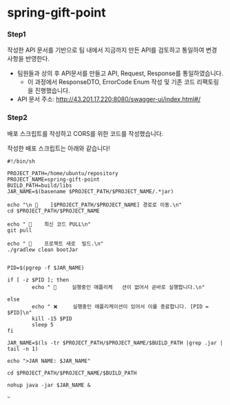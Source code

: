 # spring-gift-point

### Step1

작성한 API 문서를 기반으로 팀 내에서 지금까지 만든 API를 검토하고 통일하여 변경 사항을 반영한다.

* 팀원들과 상의 후 API문서를 만들고 API, Request, Response를 통일하였습니다.
  * 이 과정에서 ResponseDTO, ErrorCode Enum 작성 및 기존 코드 리팩토링을 진행했습니다.
* API 문서 주소: http://43.201.17.220:8080/swagger-ui/index.html#/


### Step2

배포 스크립트를 작성하고 CORS를 위한 코드를 작성했습니다.

작성한 배포 스크립트는 아래와 같습니다!

```
#!/bin/sh

PROJECT_PATH=/home/ubuntu/repository
PROJECT_NAME=spring-gift-point
BUILD_PATH=build/libs
JAR_NAME=$(basename $PROJECT_PATH/$PROJECT_NAME/.*jar)

echo "\n 🐳    [$PROJECT_PATH/$PROJECT_NAME] 경로로 이동.\n"
cd $PROJECT_PATH/$PROJECT_NAME

echo " 🐳    최신 코드 PULL\n"
git pull

echo " 🐳    프로젝트 새로  빌드.\n"
./gradlew clean bootJar


PID=$(pgrep -f $JAR_NAME)

if [ -z $PID ]; then
        echo " 🎉     실행중인 애플리케   션이 없어서 곧바로 실행합니다.\n"

else
        echo " ❌     실행중인 애플리케이션이 있어서 이를 종료합니다. [PID = $PID]\n"
        kill -15 $PID
        sleep 5
fi

JAR_NAME=$(ls -tr $PROJECT_PATH/$PROJECT_NAME/$BUILD_PATH |grep .jar | tail -n 1)

echo ">JAR NAME: $JAR_NAME"

cd $PROJECT_PATH/$PROJECT_NAME/$BUILD_PATH

nohup java -jar $JAR_NAME &

~                              
```
